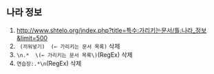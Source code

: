 #
## 나라 정보
1. http://www.shtelo.org/index.php?title=특수:가리키는문서/틀:나라_정보&limit=500
1. ` (끼워넣기) ‎ (← 가리키는 문서 목록)` 삭제
1. `\n.* ‎ \(← 가리키는 문서 목록\)`(RegEx) 삭제
1. `연습장:.*\n`(RegEx) 삭제